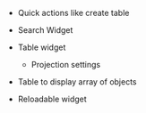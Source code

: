 * Quick actions like create table

* Search Widget
* Table widget
    * Projection settings
* Table to display array of objects
* Reloadable widget
